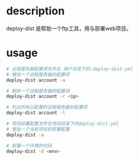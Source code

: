 # description

deploy-dist 是帮助一个ftp工具，用与部署web项目。

# usage

``` bash
# 远程服务器配置项文件在 用户目录下的.deploy-dist.yml
# 增加一个远程服务器的配置项
deploy-dist account -a

# 删除一个远程服务器的配置项
deploy-dist account -r <ip>

# 列出所有以配置的远程服务器的配置项
deploy-dist account -l

# 项目部署配置文件在项目目录下的deploy-dist.yml
# 增加一个当前项目的部署配置
deploy-dist -a

# 部署一个环境的代码
deploy-dist -d <env>

```

